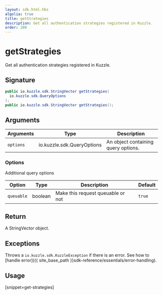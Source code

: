```yaml
---
layout: sdk.html.hbs
algolia: true
title: getStrategies
description: Get all authentication strategies registered in Kuzzle.
order: 200
---
```


# getStrategies

Get all authentication strategies registered in Kuzzle.

## Signature

```java
public io.kuzzle.sdk.StringVector getStrategies(
  io.kuzzle.sdk.QueryOptions
);
public io.kuzzle.sdk.StringVector getStrategies();
```

## Arguments

| Arguments    | Type    | Description
|--------------|---------|-------------
| `options`  | io.kuzzle.sdk.QueryOptions    | An object containing query options.

### **Options**

Additional query options

| Option     | Type    | Description                       | Default |
| ---------- | ------- | --------------------------------- | ------- |
| `queuable` | boolean | Make this request queuable or not | `true`  |

## Return

A StringVector object.

## Exceptions

Throws a `io.kuzzle.sdk.KuzzleException` if there is an error. See how to [handle error]({{ site_base_path }}sdk-reference/essentials/error-handling).

## Usage

[snippet=get-strategies]
